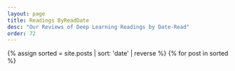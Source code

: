 ```yaml
---
layout: page
title: Readings ByReadDate
desc: "Our Reviews of Deep Learning Readings by Date-Read"
order: 72
---
```


<p><a name="topPage"></a></p>

<div class="posts">

{% assign sorted = site.posts  | sort: 'date' | reverse %}
{% for post in sorted %}

<!---<hr> -->
  <div class="post">
    <!---<h1 class="post-title"> 
      <a href="{{ site.baseurl }}{{ post.url }}">
        {{ post.title }}
      </a>
    </h1> 

    <span class="post-date">- {{ post.date | date_to_string }} </span> -->

    <a href="{{ site.baseurl }}{{ post.url }}">
        {{ post.title }} </a> - {{ post.date | date_to_string }}

    {{ post.content }}
  </div>
{% endfor %}

</div>



<div style="position: fixed; bottom: 76px; right:10px; width: 88px; height: 36px; background-color: #FFCF79;">
<a style="position: fixed; bottom:80px; right:10px;" href="#topPage" title="Back to Top">BackTop</a>
</div>


<hr>
